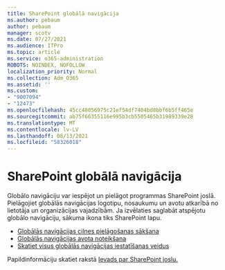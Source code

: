 ```yaml
---
title: SharePoint globālā navigācija
ms.author: pebaum
author: pebaum
manager: scotv
ms.date: 07/27/2021
ms.audience: ITPro
ms.topic: article
ms.service: o365-administration
ROBOTS: NOINDEX, NOFOLLOW
localization_priority: Normal
ms.collection: Adm_O365
ms.assetid: ''
ms.custom:
- "9007094"
- "12473"
ms.openlocfilehash: 45cc48056975c21ef54df7404bd8bbf6b5ff465e
ms.sourcegitcommit: ab75f66355116e995b3cb5505465b31989339e28
ms.translationtype: MT
ms.contentlocale: lv-LV
ms.lasthandoff: 08/13/2021
ms.locfileid: "58326018"
---
```

# <a name="sharepoint-global-navigation"></a>SharePoint globālā navigācija

Globālo navigāciju var iespējot un pielāgot programmas SharePoint joslā. Pielāgojiet globālās navigācijas logotipu, nosaukumu un avotu atkarībā no lietotāja un organizācijas vajadzībām. Ja izvēlaties saglabāt atspējotu globālo navigāciju, sākuma ikona tiks SharePoint lapu.

- [Globālās navigācijas cilnes pielāgošanas sākšana](https://docs.microsoft.com/SharePoint/sharepoint-app-bar?WT.mc_id=365AdminCSH_SupportCentral#get-started-customizing-the-global-navigation-tab)
- [Globālās navigācijas avota noteikšana](https://docs.microsoft.com/SharePoint/sharepoint-app-bar?WT.mc_id=365AdminCSH_SupportCentral#determine-the-global-navigation-source-depending-on-your-home-sites-configuration)
- [Skatiet visus globālās navigācijas iestatīšanas veidus](https://docs.microsoft.com/SharePoint/sharepoint-app-bar?WT.mc_id=365AdminCSH_SupportCentral#see-all-the-different-ways-you-can-set-up-global-navigation)

Papildinformāciju skatiet rakstā [Ievads par SharePoint joslu.](https://docs.microsoft.com/sharepoint/sharepoint-app-bar) 

